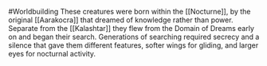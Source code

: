 #Worldbuilding 
These creatures were born within the [[Nocturne]], by the original [[Aarakocra]] that dreamed of knowledge rather than power. Separate from the [[Kalashtar]] they flew from the Domain of Dreams early on and began their search. Generations of searching required secrecy and a silence that gave them different features, softer wings for gliding, and larger eyes for nocturnal activity.